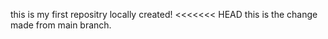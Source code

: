 this is my first repositry locally created!
<<<<<<< HEAD
this is the change made from main branch.


